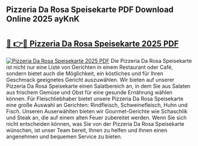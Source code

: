 ## Pizzeria Da Rosa Speisekarte PDF Download Online 2025 ayKnK

# <h2><a href="http://gc6yk2.nevu.top/?p=Pizzeria+Da+Rosa+Speisekarte">🔗 👉🔴 Pizzeria Da Rosa Speisekarte 2025 PDF</a></h2>

[![Pizzeria Da Rosa Speisekarte 2025 PDF](https://i.imgur.com/dBaPXMq.png)](http://gc6yk2.nevu.top/?p=Pizzeria+Da+Rosa+Speisekarte)
Die Pizzeria Da Rosa Speisekarte ist nicht nur eine Liste von Gerichten in einem Restaurant oder Café, sondern bietet auch die Möglichkeit, ein köstliches und für Ihren Geschmack geeignetes Gericht auszuwählen. Wir bieten auf unserer Pizzeria Da Rosa Speisekarte einen Salatbereich an, in dem Sie aus Salaten aus frischem Gemüse und Obst für eine gesunde Ernährung wählen können. Für Fleischliebhaber bietet unsere Pizzeria Da Rosa Speisekarte eine große Auswahl an Gerichten: Rindfleisch, Schweinefleisch, Huhn und Fisch. Unseren Auserwählten bieten wir Gourmet-Gerichte wie Schaschlik und Steak an, die auf einem alten Feuer zubereitet werden. Wenn Sie sich nicht entscheiden können, was Sie von der Pizzeria Da Rosa Speisekarte wünschen, ist unser Team bereit, Ihnen zu helfen und Ihnen einen angenehmen und bequemen Service zu bieten.
